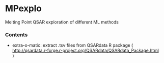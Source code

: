 # MPexplo
Melting Point QSAR exploration of different ML methods

### Contents
* extra-o-matic: extract .tsv files from QSARdata R package ( http://qsardata.r-forge.r-project.org/QSARdata/QSARdata_Package.html )


